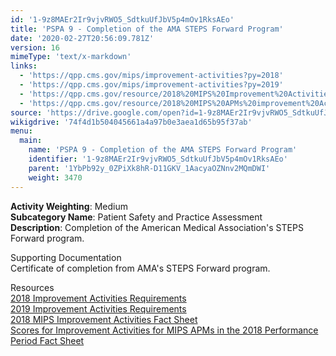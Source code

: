```yaml
---
id: '1-9z8MAEr2Ir9vjvRWO5_SdtkuUfJbV5p4mOv1RksAEo'
title: 'PSPA 9 - Completion of the AMA STEPS Forward Program'
date: '2020-02-27T20:56:09.781Z'
version: 16
mimeType: 'text/x-markdown'
links:
  - 'https://qpp.cms.gov/mips/improvement-activities?py=2018'
  - 'https://qpp.cms.gov/mips/improvement-activities?py=2019'
  - 'https://qpp.cms.gov/resource/2018%20MIPS%20Improvement%20Activities%20Fact%20Sheet'
  - 'https://qpp.cms.gov/resource/2018%20MIPS%20APMs%20improvement%20Activities%20scores%20fact%20sheet'
source: 'https://drive.google.com/open?id=1-9z8MAEr2Ir9vjvRWO5_SdtkuUfJbV5p4mOv1RksAEo'
wikigdrive: '74f4d1b504045661a4a97b0e3aea1d65b95f37ab'
menu:
  main:
    name: 'PSPA 9 - Completion of the AMA STEPS Forward Program'
    identifier: '1-9z8MAEr2Ir9vjvRWO5_SdtkuUfJbV5p4mOv1RksAEo'
    parent: '1YbPb92y_0ZPiXk8hR-D11GKV_1AacyaOZNnv2MQmDWI'
    weight: 3470
---
```





**Activity Weighting**: Medium  
**Subcategory Name**: Patient Safety and Practice Assessment  
**Description**: Completion of the American Medical Association's STEPS Forward program.




Supporting Documentation  
Certificate of completion from AMA's STEPS Forward program.




Resources  
[2018 Improvement Activities Requirements](https://qpp.cms.gov/mips/improvement-activities?py=2018)  
[2019 Improvement Activities Requirements](https://qpp.cms.gov/mips/improvement-activities?py=2019)  
[2018 MIPS Improvement Activities Fact Sheet](https://qpp.cms.gov/resource/2018%20MIPS%20Improvement%20Activities%20Fact%20Sheet)  
[Scores for Improvement Activities for MIPS APMs in the 2018 Performance Period Fact Sheet](https://qpp.cms.gov/resource/2018%20MIPS%20APMs%20improvement%20Activities%20scores%20fact%20sheet)
